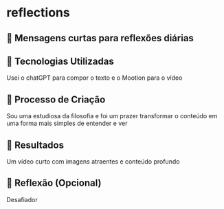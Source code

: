 # reflections
## 📒 Mensagens curtas para reflexões diárias 

## 🤖 Tecnologias Utilizadas
Usei o chatGPT para compor o texto e o Mootion para o vídeo 

## 🧐 Processo de Criação
Sou uma estudiosa da filosofia e foi um prazer transformar o conteúdo em uma forma mais simples de entender e ver

## 🚀 Resultados
Um vídeo curto com imagens atraentes e conteúdo profundo

## 💭 Reflexão (Opcional)
Desafiador
